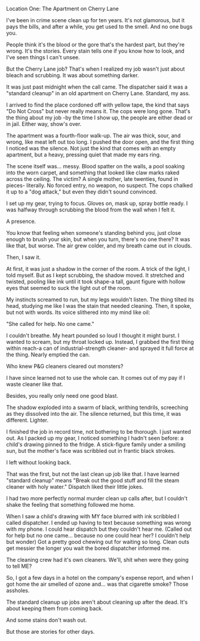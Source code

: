 
Location One: The Apartment on Cherry Lane

I've been in crime scene clean up for ten years. It's not glamorous, but it pays the bills, and after a while, you get used to the smell. And no one bugs you.

People think it's the blood or the gore that's the hardest part, but they're wrong. It's the stories. Every stain tells one if you know how to look, and I've seen things I can't unsee.

But the Cherry Lane job? That's when I realized my job wasn't just about bleach and scrubbing. It was about something darker.

It was just past midnight when the call came. The dispatcher said it was a "standard cleanup" in an old apartment on Cherry Lane. Standard, my ass.

I arrived to find the place cordoned off with yellow tape, the kind that says "Do Not Cross" but never really means it. The cops were long gone. That's the thing about my job -by the time I show up, the people are either dead or in jail. Either way, show's over.

The apartment was a fourth-floor walk-up. The air was thick, sour, and wrong, like meat left out too long. I pushed the door open, and the first thing I noticed was the silence. Not just the kind that comes with an empty apartment, but a heavy, pressing quiet that made my ears ring.

The scene itself was... messy. Blood spatter on the walls, a pool soaking into the worn carpet, and something that looked like claw marks raked across the ceiling. The victim? A single mother, late twenties, found in pieces- literally. No forced entry, no weapon, no suspect. The cops chalked it up to a "dog attack," but even they didn't sound convinced.

I set up my gear, trying to focus. Gloves on, mask up, spray bottle ready. I was halfway through scrubbing the blood from the wall when I felt it.

A presence.

You know that feeling when someone's standing behind you, just close enough to brush your skin, but when you turn, there's no one there? It was like that, but worse. The air grew colder, and my breath came out in clouds.

Then, I saw it.

At first, it was just a shadow in the corner of the room. A trick of the light, I told myself. But as I kept scrubbing, the shadow moved. It stretched and twisted, pooling like ink until it took shape-a tall, gaunt figure with hollow eyes that seemed to suck the light out of the room.

My instincts screamed to run, but my legs wouldn't listen. The thing tilted its head, studying me like I was the stain that needed cleaning. Then, it spoke, but not with words. Its voice slithered into my mind like oil:

"She called for help. No one came."

I couldn't breathe. My heart pounded so loud I thought it might burst. I wanted to scream, but my throat locked up. Instead, I grabbed the first thing within reach-a can of industrial-strength cleaner- and sprayed it full force at the thing. Nearly emptied the can. 

Who knew P&G cleaners cleared out monsters? 

I have since learned not to use the whole can. It comes out of my pay if I waste cleaner like that. 

Besides, you really only need one good blast.

The shadow exploded into a swarm of black, writhing tendrils, screeching as they dissolved into the air. The silence returned, but this time, it was different. Lighter.

I finished the job in record time, not bothering to be thorough. I just wanted out. As I packed up my gear, I noticed something I hadn't seen before: a child's drawing pinned to the fridge. A stick-figure family under a smiling sun, but the mother's face was scribbled out in frantic black strokes.

I left without looking back.

That was the first, but not the last clean up job like that. I have learned "standard cleanup" means "Break out the good stuff and fill the steam cleaner with holy water." Dispatch liked their little jokes.

I had two more perfectly normal murder clean up calls after, but I couldn't shake the feeling that something followed me home.

When I saw a child's drawing with MY face blurred with ink scribbled I called dispatcher. I ended up having to text because something was wrong with my phone. I could hear dispatch but they couldn't hear me. (Called out for help but no one came... because no one could hear her? I couldn't help but wonder) Got a pretty good chewing out for waiting so long. Clean outs get messier the longer you wait the bored dispatcher informed me.

The cleaning crew had it's own cleaners. We'll, shit when were they going to tell ME?

So, I got a few days in a hotel on the company's expense report, and when I got home the air smelled of ozone and... was that cigarette smoke? Those assholes.

The standard cleanup up jobs aren't about cleaning up after the dead. It's about keeping them from coming back.

And some stains don't wash out.

But those are stories for other days. 


   